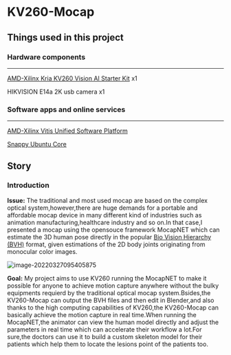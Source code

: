 # KV260-Mocap
## Things used in this project

### Hardware components

------

 [AMD-Xilinx Kria KV260 Vision AI Starter Kit](https://www.hackster.io/xilinx/products/kria-kv260-vision-ai-starter-kit?ref=project-f9dad2)                                                                                                                                                       x1

HIKVISION E14a 2K usb camera                                                                                                                                                                           x1

### Software apps and online services

------

 [AMD-Xilinx Vitis Unified Software Platform](https://www.hackster.io/xilinx/products/vitis-unified-software-platform?ref=project-f9dad2)

 [Snappy Ubuntu Core](https://www.hackster.io/Ubuntu/products/snappy-ubuntu-core?ref=project-f9dad2)

## Story

### Introduction

**Issue:**  The traditional and most used mocap are based on the complex optical system,however,there are huge demands for a portable and affordable mocap device in many different kind of industries such as animation manufacturing,healthcare industry and so on.In that case,I presented a mocap using the opensouce framework MocapNET which can estimate the 3D human pose directly in the popular [Bio Vision Hierarchy (BVH)](https://en.wikipedia.org/wiki/Biovision_Hierarchy) format, given estimations of the 2D body joints originating from monocular color images.

![image-20220327095405875](C:\Users\12235\AppData\Roaming\Typora\typora-user-images\image-20220327095405875.png)

**Goal:**  My project aims to use KV260 running the MocapNET to make it possible for anyone to achieve motion capture anywhere without the bulky equipments requierd by the traditional optical mocap system.Bsides,the KV260-Mocap can output the BVH files and then edit in Blender,and also thanks to the high computing capabilities of KV260,the KV260-Mocap can basically achieve the motion capture in real time.When running the MocapNET,the animator can view the human model directly and adjust the parameters in real time which can accelerate their workflow a lot.For sure,the doctors can use it to build a custom skeleton model for their patients which help them to locate the lesions point of the patients too.

